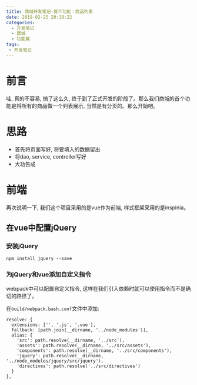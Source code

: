 ```yaml
---
title: 商城开发笔记-首个功能：商品列表
date: 2019-02-25 20:18:22
categories:
  - 开发笔记
  - 商城
  - 功能篇
tags:
 - 开发笔记
---
```


# 前言

哇, 真的不容易, 搞了这么久, 终于到了正式开发的阶段了。那么我们商城的首个功能是将所有的商品做一个列表展示, 当然是有分页的。那么开始吧。

# 思路

* 首先将页面写好, 将要填入的数据留出
* 将dao, service, controller写好
* 大功告成

# 前端

再次说明一下, 我们这个项目采用的是vue作为前端, 样式框架采用的是inspinia。

## 在vue中配置jQuery

### 安装jQuery

```shell
npm install jquery --save
```

### 为jQuery和vue添加自定义指令

webpack中可以配置自定义指令, 这样在我们引入依赖时就可以使用指令而不是确切的路径了。

在`build/webpack.bash.conf`文件中添加:

```shell
resolve: {
  extensions: ['', '.js', '.vue'],
  fallback: [path.join(__dirname, '../node_modules')],
  alias: {
    'src': path.resolve(__dirname, '../src'),
    'assets': path.resolve(__dirname, '../src/assets'),
    'components': path.resolve(__dirname, '../src/components'),
    'jquery': path.resolve(__dirname, '../node_modules/jquery/src/jquery'),
    'directives': path.resolve('../src/directives')
  }
},
```
